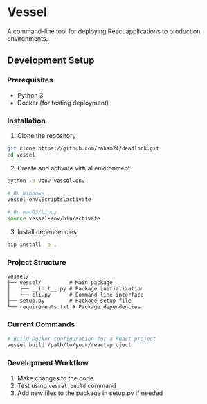 # Vessel

A command-line tool for deploying React applications to production environments.

## Development Setup

### Prerequisites
- Python 3
- Docker (for testing deployment)

### Installation

1. Clone the repository
```bash
git clone https://github.com/raham24/deadlock.git
cd vessel
```

2. Create and activate virtual environment
```bash
python -m venv vessel-env

# On Windows
vessel-env\Scripts\activate

# On macOS/Linux
source vessel-env/bin/activate
```

3. Install dependencies
```bash
pip install -e .
```

### Project Structure
```
vessel/
├── vessel/         # Main package
│   ├── __init__.py # Package initialization
│   └── cli.py      # Command-line interface
├── setup.py        # Package setup file
└── requirements.txt # Package dependencies
```

### Current Commands
```bash
# Build Docker configuration for a React project
vessel build /path/to/your/react-project
```

### Development Workflow
1. Make changes to the code
2. Test using `vessel build` command
3. Add new files to the package in setup.py if needed